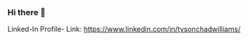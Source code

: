 ### Hi there 👋
 
 Linked-In Profile-
 Link:
 https://www.linkedin.com/in/tysonchadwilliams/

<!--
**TysonCWilliams/TysonCWilliams** is a ✨ _special_ ✨ repository because its `README.md` (this file) appears on your GitHub profile.

Here are some ideas to get you started:

- 🔭 I’m currently working on ...
- 🌱 I’m currently learning ...
- 👯 I’m looking to collaborate on ...
- 🤔 I’m looking for help with ...
- 💬 Ask me about ...
- 📫 How to reach me: ...
- 😄 Pronouns: ...
- ⚡ Fun fact: ...


Linked-In Profile-
Link:
https://www.linkedin.com/in/tysonchadwilliams/

-->
